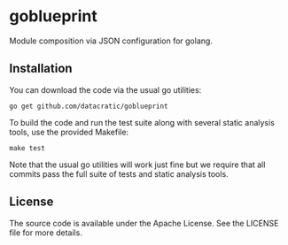 # goblueprint #

Module composition via JSON configuration for golang.


## Installation ##

You can download the code via the usual go utilities:

```
go get github.com/datacratic/goblueprint
```

To build the code and run the test suite along with several static analysis
tools, use the provided Makefile:

```
make test
```

Note that the usual go utilities will work just fine but we require that all
commits pass the full suite of tests and static analysis tools.


## License ##

The source code is available under the Apache License. See the LICENSE file for
more details.
